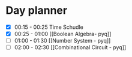 

# Day planner

- [x] 00:15 - 00:25 Time Schudle
- [x] 00:25 - 01:00 [[Boolean Algebra- pyq]]
- [ ] 01:00 - 01:30 [[Number System - pyq]]
- [ ] 02:00 - 02:30 [[Combinational Circuit - pyq]]
